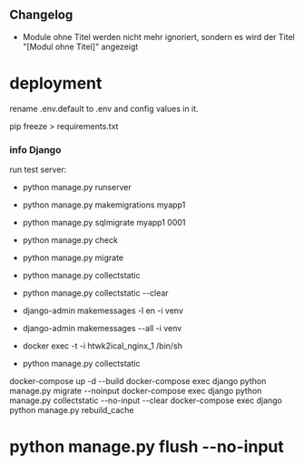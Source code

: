 ## Changelog
- Module ohne Titel werden nicht mehr ignoriert, 
sondern es wird der Titel 
"[Modul ohne Titel]" angezeigt

# deployment
rename .env.default to .env and config values in it.

pip freeze > requirements.txt

### info Django

run test server:

- python manage.py runserver
- python manage.py makemigrations myapp1
- python manage.py sqlmigrate myapp1 0001
- python manage.py check
- python manage.py migrate
- python manage.py collectstatic
- python manage.py collectstatic --clear

- django-admin makemessages -l en -i venv
- django-admin makemessages --all -i venv


- docker exec -t -i htwk2ical_nginx_1 /bin/sh
- python manage.py collectstatic

docker-compose up -d --build
docker-compose exec django python manage.py migrate --noinput
docker-compose exec django python manage.py collectstatic --no-input --clear
docker-compose exec django python manage.py rebuild_cache

# python manage.py flush --no-input